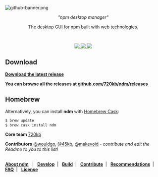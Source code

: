 ![github-banner.png](http://i.imgur.com/BDRLm0O.png)

<p align="center">
<i>"npm desktop manager"</i>
</p>
<p align="center">
The desktop GUI for <a href="https://npmjs.com/" target="_blank">npm</a> built with web technologies.
</p>
<br>
<p align="center" style="text-align:center">
<a href="https://github.com/720kb/ndm/releases" target="_blank">
<img src="https://img.shields.io/github/release/720kb/ndm.svg"/>
</a>
<a href="https://720kb.github.io/ndm/" target="_blank">
<img src="https://img.shields.io/github/downloads/720kb/ndm/total.svg"/>
</a>
<a href="https://gitter.im/720kb/ndm" target="_blank">
<img src="https://img.shields.io/gitter/room/ndm/ndm.js.svg"/>
</a>
</p>

## Download
**[Download the latest release](https://720kb.github.io/ndm)**

__You can browse all the releases at [github.com/720kb/ndm/releases](https://github.com/720kb/ndm/releases)__


## Homebrew

Alternatively, you can install **ndm** with [Homebrew Cask](https://caskroom.github.io/):

```bash
$ brew update
$ brew cask install ndm
```

**Core team** [720kb](https://720kb.net) 

**Contributors** [@wouldgo](https://github.com/wouldgo), [@45kb](https://github.com/45kb), [@makevoid](https://github.com/makevoid) _- contribute and edit the Readme to you to this list!_
<br><br>

<p>
<b><a href="https://github.com/720kb/ndm/blob/master/doc/ABOUT.md">About ndm</a></b> &nbsp; 
  |
  &nbsp; <b><a href="https://github.com/720kb/ndm/blob/master/doc/DEVELOP.md">Develop</a></b>&nbsp;  |
  &nbsp; <b><a href="https://github.com/720kb/ndm/blob/master/doc/BUILD.md">Build</a></b>&nbsp; 
  |
  &nbsp; <b><a href="https://github.com/720kb/ndm/blob/master/doc/CONTRIBUTE.md">Contribute</a></b>&nbsp; 
  |
  &nbsp; <b><a href="https://github.com/720kb/ndm/blob/master/doc/RECOMMENDATIONS.md">Recommendations</a></b>&nbsp; 
  |
  &nbsp; <b><a href="https://github.com/720kb/ndm/blob/master/doc/FAQ.md">FAQ</a></b>&nbsp; 
  |
  &nbsp; <b><a href="https://github.com/720kb/ndm/blob/master/doc/LICENSE.md">License</a></b>
  </p>
  
